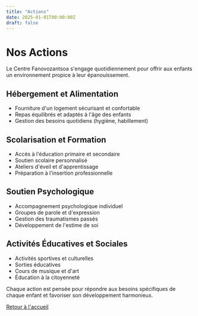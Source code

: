 ```yaml
---
title: "Actions"
date: 2025-01-01T00:00:00Z
draft: false
---
```


# Nos Actions

Le Centre Fanovozantsoa s'engage quotidiennement pour offrir aux enfants un environnement propice à leur épanouissement.

## Hébergement et Alimentation

- Fourniture d'un logement sécurisant et confortable
- Repas équilibrés et adaptés à l'âge des enfants
- Gestion des besoins quotidiens (hygiène, habillement)

## Scolarisation et Formation

- Accès à l'éducation primaire et secondaire
- Soutien scolaire personnalisé
- Ateliers d'éveil et d'apprentissage
- Préparation à l'insertion professionnelle

## Soutien Psychologique

- Accompagnement psychologique individuel
- Groupes de parole et d'expression
- Gestion des traumatismes passés
- Développement de l'estime de soi

## Activités Éducatives et Sociales

- Activités sportives et culturelles
- Sorties éducatives
- Cours de musique et d'art
- Éducation à la citoyenneté

Chaque action est pensée pour répondre aux besoins spécifiques de chaque enfant et favoriser son développement harmonieux.

[Retour à l'accueil](/)
